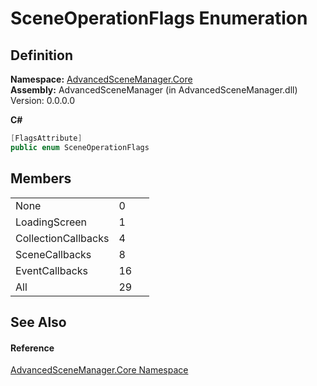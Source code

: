 # SceneOperationFlags Enumeration




## Definition
**Namespace:** <a href="N_AdvancedSceneManager_Core">AdvancedSceneManager.Core</a>  
**Assembly:** AdvancedSceneManager (in AdvancedSceneManager.dll) Version: 0.0.0.0

**C#**
``` C#
[FlagsAttribute]
public enum SceneOperationFlags
```



## Members
<table>
<tr>
<td>None</td>
<td>0</td>
<td> </td></tr>
<tr>
<td>LoadingScreen</td>
<td>1</td>
<td> </td></tr>
<tr>
<td>CollectionCallbacks</td>
<td>4</td>
<td> </td></tr>
<tr>
<td>SceneCallbacks</td>
<td>8</td>
<td> </td></tr>
<tr>
<td>EventCallbacks</td>
<td>16</td>
<td> </td></tr>
<tr>
<td>All</td>
<td>29</td>
<td> </td></tr>
</table>

## See Also


#### Reference
<a href="N_AdvancedSceneManager_Core">AdvancedSceneManager.Core Namespace</a>  
